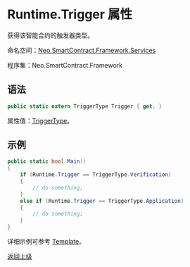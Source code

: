 # Runtime.Trigger 属性

获得该智能合约的触发器类型。

命名空间：[Neo.SmartContract.Framework.Services](../../services.md)

程序集：Neo.SmartContract.Framework

## 语法

```c#
public static extern TriggerType Trigger { get; }
```

属性值：[TriggerType](../TriggerType.md)。

## 示例

```c#
public static bool Main()
{
    if (Runtime.Trigger == TriggerType.Verification)
    {
        // do something;
    }
    else if (Runtime.Trigger == TriggerType.Application)
    {
        // do something;
    }
}
```

详细示例可参考 [Template](https://github.com/neo-project/examples/blob/master/csharp/ICO_Template/ICO_Template.cs)。



[返回上级](../Runtime.md)